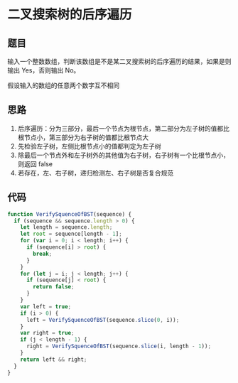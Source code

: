 # 二叉搜索树的后序遍历

## 题目

输入一个整数数组，判断该数组是不是某二叉搜索树的后序遍历的结果，如果是则输出 Yes，否则输出 No。

假设输入的数组的任意两个数字互不相同

## 思路

1. 后序遍历：分为三部分，最后一个节点为根节点，第二部分为左子树的值都比根节点小，第三部分为右子树的值都比根节点大
2. 先检验左子树，左侧比根节点小的值都判定为左子树
3. 除最后一个节点外和左子树外的其他值为右子树，右子树有一个比根节点小，则返回 false
4. 若存在，左、右子树，递归检测左、右子树是否复合规范

## 代码

```javascript
function VerifySquenceOfBST(sequence) {
  if (sequence && sequence.length > 0) {
    let length = sequence.length;
    let root = sequence[length - 1];
    for (var i = 0; i < length; i++) {
      if (sequence[i] > root) {
        break;
      }
    }
    for (let j = i; j < length; j++) {
      if (sequence[j] < root) {
        return false;
      }
    }
    var left = true;
    if (i > 0) {
      left = VerifySquenceOfBST(sequence.slice(0, i));
    }
    var right = true;
    if (j < length - 1) {
      right = VerifySquenceOfBST(sequence.slice(i, length - 1));
    }
    return left && right;
  }
}
```
